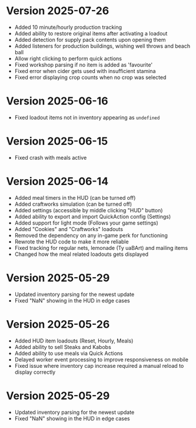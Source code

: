 # Version 2025-07-26
- Added 10 minute/hourly production tracking
- Added ability to restore original items after activating a loadout
- Added detection for supply pack contents upon opening them
- Added listeners for production buildings, wishing well throws and beach ball
- Allow right clicking to perform quick actions
- Fixed workshop parsing if no item is added as 'favourite'
- Fixed error when cider gets used with insufficient stamina
- Fixed error displaying crop counts when no crop was selected


# Version 2025-06-16
- Fixed loadout items not in inventory appearing as `undefined`


# Version 2025-06-15
- Fixed crash with meals active


# Version 2025-06-14
- Added meal timers in the HUD (can be turned off)
- Added craftworks simulation (can be turned off)
- Added settings (accessible by middle clicking "HUD" button)
- Added ability to export and import QuickAction config (Settings)
- Added support for light mode (Follows your game settings)
- Added "Cookies" and "Craftworks" loadouts
- Removed the dependency on any in-game perk for functioning
- Rewrote the HUD code to make it more reliable
- Fixed tracking for regular nets, lemonade (Ty uaBArt) and mailing items 
- Changed how the meal related loadouts gets displayed 


# Version 2025-05-29
- Updated inventory parsing for the newest update
- Fixed "NaN" showing in the HUD in edge cases


# Version 2025-05-26

- Added HUD item loadouts (Reset, Hourly, Meals)
- Added ability to sell Steaks and Kabobs
- Added ability to use meals via Quick Actions
- Delayed worker event processing to improve responsiveness on mobile
- Fixed issue where inventory cap increase required a manual reload to display correctly


# Version 2025-05-29

- Updated inventory parsing for the newest update
- Fixed "NaN" showing in the HUD in edge cases